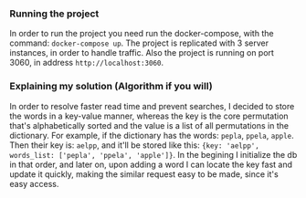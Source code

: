### Running the project
In order to run the project you need run the docker-compose, with the command: `docker-compose up`.
The project is replicated with 3 server instances, in order to handle traffic.
Also the project is running on port 3060, in address `http://localhost:3060`.

### Explaining my solution (Algorithm if you will)
In order to resolve faster read time and prevent searches, I decided to store the words in a key-value manner,
whereas the key is the core permutation that's alphabetically sorted and the value is a list of all permutations in the dictionary.
For example, if the dictionary has the words: `pepla`, `ppela`, `apple`. Then their key is: `aelpp`, 
and it'll be stored like this: `{key: 'aelpp', words_list: ['pepla', 'ppela', 'apple']}`.
In the begining I initialize the db in that order, and later on, upon adding a word I can locate the key fast and update it quickly, making the 
similar request easy to be made, since it's easy access.